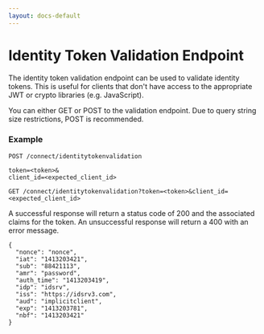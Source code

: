 ```yaml
---
layout: docs-default
---
```


# Identity Token Validation Endpoint

The identity token validation endpoint can be used to validate identity tokens. 
This is useful for clients that don't have access to the appropriate JWT or crypto libraries (e.g. JavaScript).

You can either GET or POST to the validation endpoint. Due to query string size restrictions, POST is recommended.

### Example

```
POST /connect/identitytokenvalidation

token=<token>&
client_id=<expected_client_id>
```

```
GET /connect/identitytokenvalidation?token=<token>&client_id=<expected_client_id>
```

A successful response will return a status code of 200 and the associated claims for the token. An unsuccessful response will return a 400 with an error message.

```
{
  "nonce": "nonce",
  "iat": "1413203421",
  "sub": "88421113",
  "amr": "password",
  "auth_time": "1413203419",
  "idp": "idsrv",
  "iss": "https://idsrv3.com",
  "aud": "implicitclient",
  "exp": "1413203781",
  "nbf": "1413203421"
}
```